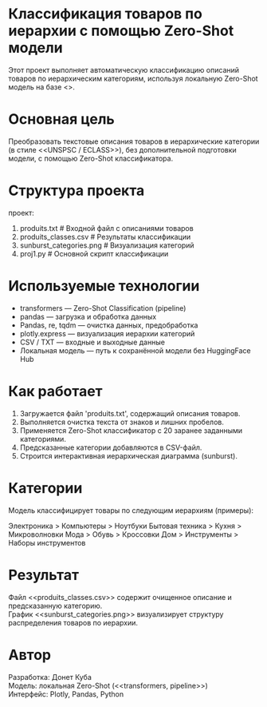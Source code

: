  
# Классификация товаров по иерархии с помощью Zero-Shot модели

Этот проект выполняет автоматическую классификацию описаний товаров по иерархическим категориям, используя локальную Zero-Shot модель на базе <<transformers>>.

# Основная цель

Преобразовать текстовые описания товаров в иерархические категории (в стиле <<UNSPSC / ECLASS>>), без дополнительной подготовки модели, с помощью Zero-Shot классификатора.

# Структура проекта

проект:

1. produits.txt # Входной файл с описаниями товаров 
2. produits_classes.csv # Результаты классификации
3. sunburst_categories.png # Визуализация категорий
4. proj1.py # Основной скрипт классификации

# Используемые технологии

- transformers — Zero-Shot Classification (pipeline)
- pandas — загрузка и обработка данных
- Pandas, re, tqdm — очистка данных, предобработка
- plotly.express — визуализация иерархии категорий
- CSV / TXT — входные и выходные данные
- Локальная модель — путь к сохранённой модели без HuggingFace Hub

# Как работает

1. Загружается файл 'produits.txt', содержащий описания товаров.
2. Выполняется очистка текста от знаков и лишних пробелов.
3. Применяется Zero-Shot классификатор с 20 заранее заданными категориями.
4. Предсказанные категории добавляются в CSV-файл.
5. Строится интерактивная иерархическая диаграмма (sunburst).

# Категории

Модель классифицирует товары по следующим иерархиям (примеры):

Электроника > Компьютеры > Ноутбуки
Бытовая техника > Кухня > Микроволновки
Мода > Обувь > Кроссовки
Дом > Инструменты > Наборы инструментов

# Результат

Файл <<produits_classes.csv>> содержит очищенное описание и предсказанную категорию.  
График <<sunburst_categories.png>> визуализирует структуру распределения товаров по иерархии.

# Автор

Разработка: Донет Куба  
Модель: локальная Zero-Shot (<<transformers, pipeline>>)  
Интерфейс: Plotly, Pandas, Python